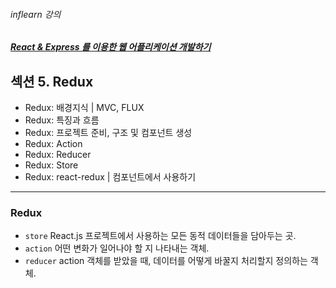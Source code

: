###### inflearn 강의
##### [React & Express 를 이용한 웹 어플리케이션 개발하기](https://www.inflearn.com/course/react-%EA%B0%95%EC%A2%8C-velopert/)

## 섹션 5. Redux
- Redux: 배경지식 | MVC, FLUX
- Redux: 특징과 흐름
- Redux: 프로젝트 준비, 구조 및 컴포넌트 생성
- Redux: Action
- Redux: Reducer
- Redux: Store
- Redux: react-redux | 컴포넌트에서 사용하기

---
### Redux
- `store` React.js 프로젝트에서 사용하는 모든 동적 데이터들을 담아두는 곳.
- `action` 어떤 변화가 일어나야 할 지 나타내는 객체.
- `reducer`  action 객체를 받았을 때, 데이터를 어떻게 바꿀지 처리할지 정의하는 객체.

